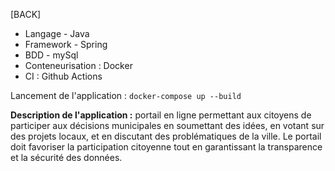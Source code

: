 [BACK]

- Langage - Java
- Framework - Spring
- BDD - mySql
- Conteneurisation : Docker
- CI : Github Actions 

Lancement de l'application : 
```docker-compose up --build```

**Description de l'application :** portail en ligne permettant aux citoyens de participer aux décisions municipales en soumettant des idées, en votant sur des projets locaux, et en discutant des problématiques de la ville. Le portail doit favoriser la participation citoyenne tout en garantissant la transparence et la sécurité des données.
